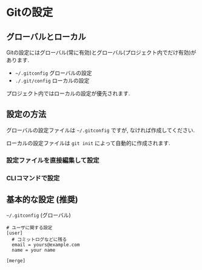 # Gitの設定

## グローバルとローカル

Gitの設定にはグローバル(常に有効)とグローバル(プロジェクト内でだけ有効)があります.

- `~/.gitconfig` グローバルの設定
- `./.git/config` ローカルの設定

プロジェクト内ではローカルの設定が優先されます.


## 設定の方法

グローバルの設定ファイルは `~/.gitconfig` ですが, なければ作成してください.

ローカルの設定ファイルは `git init` によって自動的に作成されます.

### 設定ファイルを直接編集して設定

### CLIコマンドで設定


## 基本的な設定 (推奨)

`~/.gitconfig` (グローバル)

```
# ユーザに関する設定
[user]
  # コミットログなどに残る
  email = yours@example.com
  name = your name

[merge]
```
